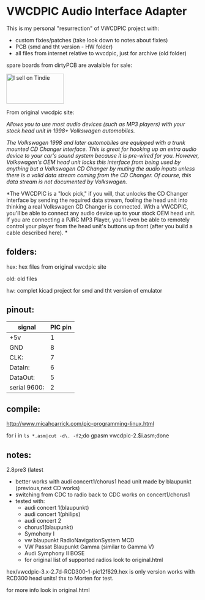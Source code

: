 VWCDPIC Audio Interface Adapter
==========================

This is my personal "resurrection" of VWCDPIC project with:

- custom fixies/patches (take look down to notes about fixies)
- PCB (smd and tht version - HW folder)
- all files from internet relative to wvcdpic, just for archive (old folder)

spare boards from dirtyPCB are avalaible for sale:

<a href="https://www.tindie.com/stores/tomaskovacik/?ref=offsite_badges&utm_source=sellers_tomaskovacik&utm_medium=badges&utm_campaign=badge_medium"><img src="https://d2ss6ovg47m0r5.cloudfront.net/badges/tindie-mediums.png" alt="I sell on Tindie" width="150" height="78"></a>

From original vwcdpic site:

*Allows you to use most audio devices (such as MP3 players) with your stock head unit in 1998+ Volkswagen automobiles.*

*The Volkswagen 1998 and later automobiles are equipped with a trunk mounted CD Changer interface. This is great for hooking up an extra audio device to your car's sound system because it is pre-wired for you. However, Volkswagen's OEM head unit locks this interface from being used by anything but a Volkswagen CD Changer by muting the audio inputs unless there is a valid data stream coming from the CD Changer. Of course, this data stream is not documented by Volkswagen.*

*The VWCDPIC is a "lock pick," if you will, that unlocks the CD Changer interface by sending the required data stream, fooling the head unit into thinking a real Volkswagen CD Changer is connected. With a VWCDPIC, you'll be able to connect any audio device up to your stock OEM head unit. If you are connecting a PJRC MP3 Player, you'll even be able to remotely control your player from the head unit's buttons up front (after you build a cable described here). *

folders:
-------------------
hex: hex files from original vwcdpic site

old: old files 

hw: complet kicad project for smd and tht version of emulator

pinout:
--------------------
| signal        | PIC pin  |
|---------------|----------|
| +5v           | 1 |
| GND           | 8 |
| CLK:          | 7 |
| DataIn:       | 6 |
| DataOut:      | 5 |
| serial 9600:  | 2 |

compile:
---------

http://www.micahcarrick.com/pic-programming-linux.html

for i in `ls *.asm|cut -d\. -f2`;do gpasm vwcdpic-2.$i.asm;done

notes:
-------
2.8pre3 (latest 
- better works with audi concert1/chorus1 head unit made by blaupunkt (previous,next CD works)
- switching from CDC to radio back to CDC works on concert1/chorus1
- tested with:
	- audi concert 1(blaupunkt)
	- audi concert 1(philips)
	- audi concert 2
	- chorus1(blaupunkt)
	- Symohony I
	- vw blaupunkt RadioNavigationSystem MCD
	- VW Passat Blaupunkt Gamma (similar to Gamma V)
	- Audi Symphony II BOSE
	- for original list of supported radios look to original.html

hex/vwcdpic-3.x-2.7d-RCD300-1-pic12f629.hex is only version works with RCD300 head units! thx to Morten for test.

for more info look in original.html



